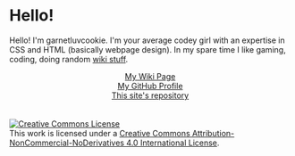 <html>
<h1>Hello!</h1>
  <p>Hello! I'm garnetluvcookie. I'm your average codey girl with an expertise in CSS and HTML (basically webpage design). In my spare time I like gaming, coding, doing random <a   href="https://en.scratch-wiki.info">wiki stuff</a>.
  </p>
<center>
  <div id="links">
  <a href="https://en.scratch-wiki.info/wiki/User:Garnetluvcookie">My Wiki Page</a><br>
  <a href="https://github.com/garnetluvcookie">My GitHub Profile</a><br>
  <a href="https://github.com/garnetluvcookie/garnetluvcookie.github.io">This site's repository</a><br>
  </div>
</center>
  <br>
  <br>
  <a rel="license" href="http://creativecommons.org/licenses/by-nc-nd/4.0/"><img alt="Creative Commons License" style="border-width:0" src="https://i.creativecommons.org/l/by-nc-nd/4.0/88x31.png" /></a><br>This work is licensed under a <a rel="license" href="http://creativecommons.org/licenses/by-nc-nd/4.0/">Creative Commons Attribution-NonCommercial-NoDerivatives 4.0 International License</a>.
